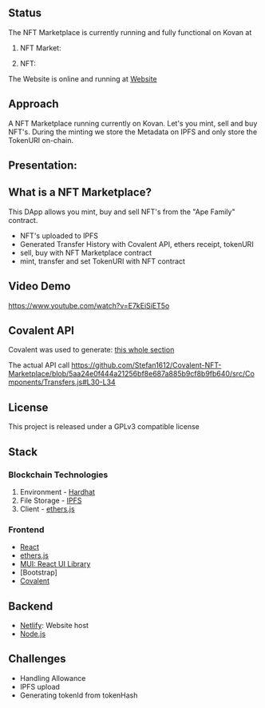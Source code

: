 ## Status

The NFT Marketplace is currently running and fully functional on Kovan at

1. NFT Market:

2. NFT:

The Website is online and running at [Website]()

## Approach

A NFT Marketplace running currently on Kovan. Let's you mint, sell and buy NFT's. During the minting we store the Metadata on IPFS and only store the TokenURI on-chain.

## Presentation:

## What is a NFT Marketplace?

This DApp allows you mint, buy and sell NFT's from the "Ape Family" contract.

- NFT's uploaded to IPFS
- Generated Transfer History with Covalent API, ethers receipt, tokenURI
- sell, buy with NFT Marketplace contract
- mint, transfer and set TokenURI with NFT contract

## Video Demo

https://www.youtube.com/watch?v=E7kEiSiET5o

## Covalent API

Covalent was used to generate: [this whole section](https://github.com/Stefan1612/Covalent-NFT-Marketplace/blob/master/src/Components/Transfers.js)

The actual API call
https://github.com/Stefan1612/Covalent-NFT-Marketplace/blob/5aa24e0f444a21256bf8e687a885b9cf8b9fb640/src/Components/Transfers.js#L30-L34

## License

This project is released under a GPLv3 compatible license

## Stack

### Blockchain Technologies

1. Environment - [Hardhat](https://hardhat.org/)
2. File Storage - [IPFS](https://github.com/ipfs/js-ipfs/tree/master/packages/ipfs-http-client#install)
3. Client - [ethers.js](https://docs.ethers.io/v5/)

### Frontend

- [React](https://reactjs.org/)
- [ethers.js](https://docs.ethers.io/v5/)
- [MUI: React UI Library](https://mui.com/)
- [Bootstrap]
- [Covalent](https://www.covalenthq.com/docs/api/)

## Backend

- [Netlify](https://www.netlify.com/): Website host
- [Node.js](https://nodejs.org/en/)

## Challenges

- Handling Allowance
- IPFS upload
- Generating tokenId from tokenHash
